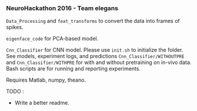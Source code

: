 ### NeuroHackathon 2016 - Team **elegans**


`Data_Processing` and `feat_transforms` to convert the data into frames of spikes.

`eigenface_code` for PCA-based model.

`Cnn_Classifier` for CNN model. Please use `init.sh` to initialize the folder. See models, experiment logs, and predictions `Cnn_Classifier/WITHOUTPRE` and `Cnn_Classifier/WITHPRE` for with and without pretraining on in-vivo data. Bash scripts are for running and reporting experiments. 


Requires Matlab, numpy, theano.

TODO :
- Write a better readme.
